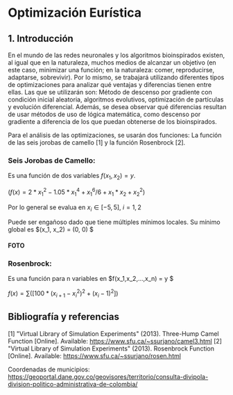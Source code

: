 # Optimización Eurística

## 1. Introducción
En el mundo de las redes neuronales y los algoritmos bioinspirados existen, al igual que en la naturaleza, muchos medios de alcanzar un objetivo (en este caso, minimizar una función; en la naturaleza: comer, reproducirse, adaptarse, sobrevivir). Por lo mismo, se trabajará utilizando diferentes tipos de optimizaciones para analizar qué ventajas y diferencias tienen entre ellas. Las que se utilizarán son: Método de descenso por gradiente con condición inicial aleatoria, algoritmos evolutivos, optimización de partículas y evolución diferencial. Además, se desea observar qué diferencias resultan de usar métodos de uso de lógica matemática, como descenso por gradiente a diferencia de los que puedan obtenerse de los bioinspirados. 

Para el análisis de las optimizaciones, se usarán dos funciones: La función de las seis jorobas de camello [1] y la función Rosenbrock [2].

### Seis Jorobas de Camello:
Es una función de dos variables $f(x_1,x_2) = y$. 

$(f(x) = 2*x_1^2 - 1.05*x_1^4 + x_1^6 /6 + x_1*x_2 + x_2^2)$

Por lo general se evalua en $x_i \in [-5,5],\ i = 1,2$

Puede ser engañoso dado que tiene múltiples mínimos locales. Su mínimo global es $(x_1, x_2) = (0, 0) $

#### FOTO

### Rosenbrock:
Es una función para n variables en $f(x_1,x_2,...,x_n) = y $

$f(x) = \sum([100*(x_{i+1}-x_i^2)^2 + (x_i-1)^2])$





## Bibliografía y referencias
[1] "Virtual Library of Simulation Experiments" (2013). Three-Hump Camel Function [Online]. Available: https://www.sfu.ca/~ssurjano/camel3.html
[2] "Virtual Library of Simulation Experiments" (2013). Rosenbrock Function [Online]. Available: https://www.sfu.ca/~ssurjano/rosen.html


Coordenadas de municipios: https://geoportal.dane.gov.co/geovisores/territorio/consulta-divipola-division-politico-administrativa-de-colombia/
